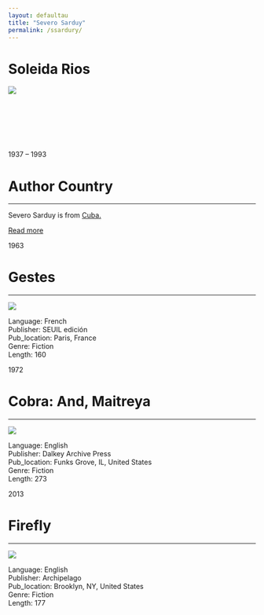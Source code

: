 ```yaml
---
layout: defaultau
title: "Severo Sarduy"
permalink: /ssardury/
---
```

<!-- partial:index.partial.html -->
<div class="content">
    <h1>Soleida Rios</h1>
    <div class="quote">
        <div><img src="https://letraslibres.com/wp-content/uploads/2016/05/img_art_9060_2092.jpg" class="logo"></div>
    </div>
    <div class="timeline">
        <div style="padding-bottom:100px;"></div>
        <div class="block">
            <div class="date right"><p class="right">1937 – 1993</p></div>
            <div class="dot"></div>
            <div class="left first">
            <div class="author_country">
                <h1>Author Country</h1><hr>
            <div class="aclocation"><p>Severo Sarduy is from <a href="{{ site.baseurl }}/14/">Cuba.</a></p></div>
                <div class="acreadmore"><a href="https://en.wikipedia.org/wiki/Severo_Sarduy" target="_blank">Read more</a></div>
            </div>
            </div>
        </div>
        <div class="block">
            <div class="date left"><p class="left">1963</p></div>
            <div class="dot"></div>
            <div class="right hide">
                <h1>Gestes</h1><hr>
                <p><img src="https://m.media-amazon.com/images/I/41EHxo3XoML._SY291_BO1,204,203,200_QL40_FMwebp_.jpg"></p>
                <p>
                Language: French<br/>
                Publisher: SEUIL edición<br/>
                Pub_location: Paris, France<br/>
                Genre: Fiction<br/>
                Length: 160</p>
            </div>
        </div>
        <div class="block">
            <div class="date right"><p class="right">1972</p></div>
            <div class="dot"></div>
            <div class="left hide">
                <h1>Cobra: And, Maitreya</h1><hr>
                <p><img src="https://m.media-amazon.com/images/I/51E27F45-4L._SX322_BO1,204,203,200_.jpg"></p>
                <p>Language: English<br/>
                Publisher: Dalkey Archive Press<br/>
                Pub_location: Funks Grove, IL, United States<br/>
                Genre: Fiction<br/>
                Length: 273</p>
            </div>
        </div>
        <div class="block">
            <div class="date left"><p class="left">2013</p></div>
            <div class="dot"></div>
            <div class="right hide">
                <h1>Firefly </h1><hr>
                <p><img src="https://m.media-amazon.com/images/I/41PxAkgVCjL.jpg"></p>
                <p>Language: English<br/>
                Publisher: Archipelago<br/>
                Pub_location: Brooklyn, NY, United States<br/>
                Genre: Fiction<br/>
                Length: 177</p>
            </div>
        </div>
        <div style="padding-bottom:100px;"></div>
    </div>
   <!-- partial -->
<script src='https://cdnjs.cloudflare.com/ajax/libs/jquery/3.1.1/jquery.min.js'></script><script  src="{{ site.baseurl }}/assets/js/authorscript.js"></script>
